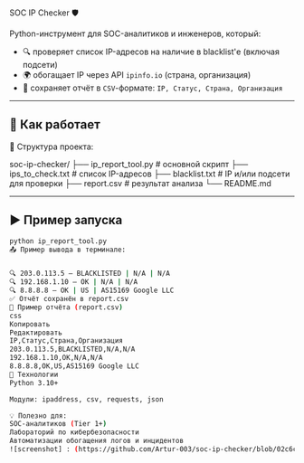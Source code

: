 SOC IP Checker 🛡

Python-инструмент для SOC-аналитиков и инженеров, который:

- 🔍 проверяет список IP-адресов на наличие в blacklist'е (включая подсети)
- 🌍 обогащает IP через API `ipinfo.io` (страна, организация)
- 📄 сохраняет отчёт в `CSV`-формате: `IP, Статус, Страна, Организация`

---

## 🔧 Как работает

📁 Структура проекта:

soc-ip-checker/
├── ip_report_tool.py # основной скрипт
├── ips_to_check.txt # список IP-адресов
├── blacklist.txt # IP и/или подсети для проверки
├── report.csv # результат анализа
└── README.md



---

## ▶️ Пример запуска

```bash
python ip_report_tool.py
📤 Пример вывода в терминале:


🔍 203.0.113.5 — BLACKLISTED | N/A | N/A
🔍 192.168.1.10 — OK | N/A | N/A
🔍 8.8.8.8 — OK | US | AS15169 Google LLC
✅ Отчёт сохранён в report.csv
📄 Пример отчёта (report.csv)
css
Копировать
Редактировать
IP,Статус,Страна,Организация
203.0.113.5,BLACKLISTED,N/A,N/A
192.168.1.10,OK,N/A,N/A
8.8.8.8,OK,US,AS15169 Google LLC
🧱 Технологии
Python 3.10+

Модули: ipaddress, csv, requests, json

💡 Полезно для:
SOC-аналитиков (Tier 1+)
Лабораторий по кибербезопасности
Автоматизации обогащения логов и инцидентов
![screenshot] : (https://github.com/Artur-003/soc-ip-checker/blob/02c6c6d9b5e1655727d3dd193dbe5609243fa46d/screenshot.png)
